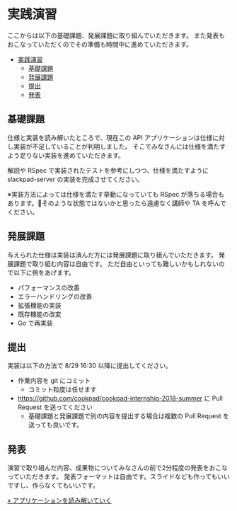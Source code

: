 # 実践演習
ここからは以下の基礎課題、発展課題に取り組んでいただきます。
また発表もおこなっていただくのでその準備も時間中に進めていただきます。

<!-- TOC -->

- [実践演習](#実践演習)
    - [基礎課題](#基礎課題)
    - [発展課題](#発展課題)
    - [提出](#提出)
    - [発表](#発表)

<!-- /TOC -->

## 基礎課題
仕様と実装を読み解いたところで、現在この API アプリケーションは仕様に対し実装が不足していることが判明しました。
そこでみなさんには仕様を満たすよう足りない実装を進めていただきます。

解説や RSpec で実装されたテストを参考にしつつ、仕様を満たすように slackpad-server の実装を完成させてください。

※実装方法によっては仕様を満たす挙動になっていても RSpec が落ちる場合もあります。そのような状態ではないかと思ったら遠慮なく講師や TA を呼んでください。

## 発展課題
与えられた仕様は実装は済んだ方には発展課題に取り組んでいただきます。
発展課題で取り組む内容は自由です。
ただ自由といっても難しいかもしれないので以下に例をあげます。

- パフォーマンスの改善
- エラーハンドリングの改善
- 拡張機能の実装
- 既存機能の改変
- Go で再実装

## 提出
実装は以下の方法で 8/29 16:30 以降に提出してください。

- 作業内容を git にコミット
  - コミット粒度は任せます
- <https://github.com/cookpad/cookpad-internship-2018-summer> に Pull Request を送ってください
  - 基礎課題と発展課題で別の内容を提出する場合は複数の Pull Request を送っても良いです。

## 発表
演習で取り組んだ内容、成果物についてみなさんの前で2分程度の発表をおこなっていただきます。
発表フォーマットは自由です。スライドなども作ってもいいですし、作らなくてもいいです。

<a href="03-reading" class="float-left">&laquo; アプリケーションを読み解いていく</a>
